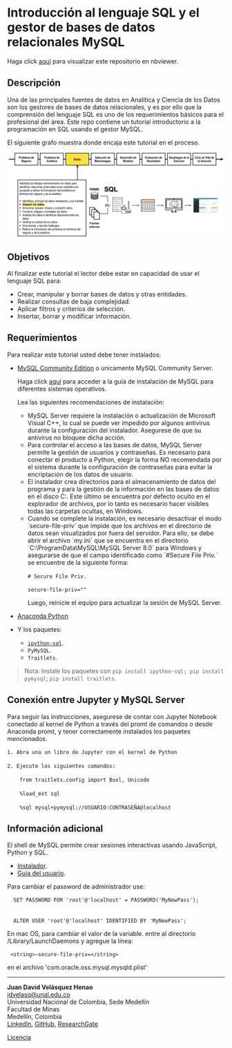 # Introducción al lenguaje SQL y el gestor de bases de datos relacionales MySQL

Haga click [aquí](http://nbviewer.jupyter.org/github/jdvelasq/SQL-for-analytics/tree/master/01-SQL/)
para visualizar este repositorio en nbviewer.


## Descripción

Una de las principales fuentes de datos en Analítica y Ciencia de los Datos son los
gestores de bases de datos relacionales, y es por ello que la comprensión del lenguaje SQL
es uno de los requerimientos básicos para el profesional del área. Este repo contiene un
tutorial introductorio a la programación en SQL usando el gestor MySQL.

El siguiente grafo muestra donde encaja este tutorial en el proceso.

![readme.jpg](images/readme.jpg)

## Objetivos

Al finalizar este tutorial el lector debe estar en capacidad de usar el lenguaje SQL para:

* Crear, manipular y borrar bases de datos y otras entidades.
* Realizar consultas de baja complejidad.
* Aplicar filtros y criterios de selección.  
* Insertar, borrar y modificar información.


## Requerimientos

Para realizar este tutorial usted debe tener instalados:

* [MySQL Community Edition](https://dev.mysql.com/downloads/mysql/) o unicamente MySQL Community Server.

	Haga click [aquí](https://dev.mysql.com/doc/refman/5.6/en/installing.html) para acceder
	a la guía de instalación de MySQL para diferentes sistemas operativos.  

	Lea las siguientes recomendaciones de instalación:

	- <div class=text-justify> MySQL Server requiere la instalación o actualización de Microsoft Visual C++, lo cual se puede ver impedido por algunos antivirus durante  la     	configuración del instalador. Asegurese de que su antivirus no bloquee dicha acción. </div>

	- <div class=text-justify> Para controlar el acceso a las bases de datos, MySQL Server permite la gestión de usuarios y contraseñas. Es necesario para conectar el producto a Python, elegir la forma NO recomendada por el sistema durante la configuración de contraseñas para evitar la encriptación de los datos de usuario.</div>

	- <div class=text-justify>El instalador crea directorios para el almacenamiento de datos del programa y para la gestión de la información en las bases 		de datos en el disco C:. Este último se encuentra por defecto oculto en el explorador de archivos, por lo tanto es necesario 		hacer visibles todas las carpetas ocultas, en Windows. </div>

	- <div class=text-justify> Cuando se complete la instalación, es necesario desactivar el modo `secure-file-priv` que impide que los archivos en el 		directorio de datos sean visualizados por fuera del servidor. Para ello, se debe abrir el archivo `my.ini` que se encuentra en 		el directorio `C:\ProgramData\MySQL\MySQL Server 8.0` para Windows y asegurarse de que el campo identificado como `#Secure File 	Priv.` se encuentre de la siguiente forma:</div>

		`# Secure File Priv.`

		`secure-file-priv=""`

		Luego, reinicie el equipo para actualizar la sesión de MySQL Server. 

* [Anaconda Python](https://www.anaconda.com/download/#macos)
* Y los paquetes:
   * [`ipython-sql`](https://github.com/catherinedevlin/ipython-sql).
   * `PyMySQL`.
   * `Traitlets`.
   
> Nota: Instale los paquetes con `pip install ipython-sql; pip install pymysql`; `pip install traitlets`.

## Conexión entre Jupyter y MySQL Server
Para seguir las instrucciones, asegurese de contar con Jupyter Notebook conectado al kernel de Python a través del promt de comandos o desde Anaconda promt, y tener correctamente instalados los paquetes mencionados. 

	1. Abra una un libro de Jupyter con el kernel de Python
	
	2. Ejecute los siguientes comandos:
		
		from traitlets.config import Bool, Unicode
		
		%load_ext sql
		
		%sql mysql+pymysql://USUARIO:CONTRASEÑA@localhost

## Información adicional

El shell de MySQL permite crear sesiones interactivas usando JavaScript, Python y SQL.

* [Instalador](https://dev.mysql.com/downloads/shell/).
* [Guía del usuario](https://dev.mysql.com/doc/mysql-shell-excerpt/5.7/en/).

Para cambiar el password de administrador use:


      SET PASSWORD FOR 'root'@'localhost' = PASSWORD('MyNewPass');


      ALTER USER 'root'@'localhost' IDENTIFIED BY 'MyNewPass';


En mac OS, para cambiar el valor de la variable. entre al directorio /Library/LaunchDaemons
y agregue la línea:

	 <string>—secure-file-priv=</string>

en el archivo 'com.oracle.oss.mysql.mysqld.plist'

---

**Juan David Velásquez Henao**    
jdvelasq@unal.edu.co  
Universidad Nacional de Colombia, Sede Medellín  
Facultad de Minas  
Medellín, Colombia  
[LinkedIn](https://co.linkedin.com/in/juan-david-velásquez-henao-94078979), [GitHub](https://github.com/jdvelasq), [ResearchGate](https://www.researchgate.net/profile/Juan_Velasquez8)


[Licencia](https://github.com/jdvelasq/SQL-for-analytics/tree/master/LICENSE)
